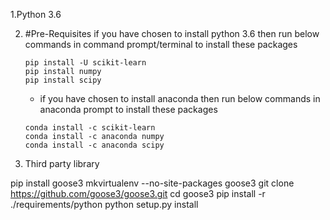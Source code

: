 1.Python 3.6

2. #Pre-Requisites
if you have chosen to install python 3.6 then run below commands in command prompt/terminal to install these packages
   ```
   pip install -U scikit-learn
   pip install numpy
   pip install scipy
   ```
   - if you have chosen to install anaconda then run below commands in anaconda prompt to install these packages
   ```
   conda install -c scikit-learn
   conda install -c anaconda numpy
   conda install -c anaconda scipy
   
 3. Third party library
 
 pip install goose3
 mkvirtualenv --no-site-packages goose3
 git clone https://github.com/goose3/goose3.git
 cd goose3
 pip install -r ./requirements/python
 python setup.py install
 
